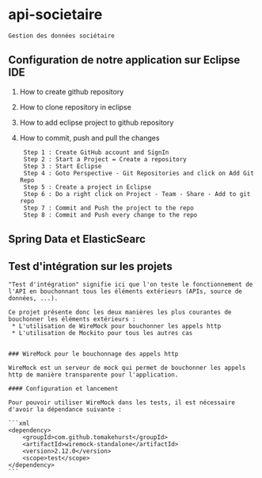 # api-societaire

    Gestion des données sociétaire

## Configuration de notre application sur Eclipse IDE 

1. How to create github repository
2. How to clone repository in eclipse
3. How to add eclipse project to github repository
4. How to commit, push and pull the changes

        Step 1 : Create GitHub account and SignIn
        Step 2 : Start a Project = Create a repository
        Step 3 : Start Eclipse
        Step 4 : Goto Perspective - Git Repositories and click on Add Git Repo
        Step 5 : Create a project in Eclipse
        Step 6 : Do a right click on Project - Team - Share - Add to git repo
        Step 7 : Commit and Push the project to the repo
        Step 8 : Commit and Push every change to the repo

## Spring Data et ElasticSearc
## Test d'intégration sur les projets

    "Test d'intégration" signifie ici que l'on teste le fonctionnement de l'API en bouchonnant tous les éléments extérieurs (APIs, source de données, ...).

    Ce projet présente donc les deux manières les plus courantes de bouchonner les éléments extérieurs :
     * L'utilisation de WireMock pour bouchonner les appels http
     * L'utilisation de Mockito pour tous les autres cas


    ### WireMock pour le bouchonnage des appels http

    WireMock est un serveur de mock qui permet de bouchonner les appels http de manière transparente pour l'application.

    #### Configuration et lancement

    Pour pouvoir utiliser WireMock dans les tests, il est nécessaire d'avoir la dépendance suivante :

    ```xml
    <dependency>
        <groupId>com.github.tomakehurst</groupId>
        <artifactId>wiremock-standalone</artifactId>
        <version>2.12.0</version>
        <scope>test</scope>
    </dependency>
    ```
